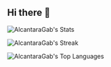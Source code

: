 ## Hi there 👋

<!--
**AlcantaraGab/AlcantaraGab** is a ✨ _special_ ✨ repository because its `README.md` (this file) appears on your GitHub profile.

Here are some ideas to get you started:

- 🔭 I’m currently working on ...
- 🌱 I’m currently learning ...
- 👯 I’m looking to collaborate on ...
- 🤔 I’m looking for help with ...
- 💬 Ask me about ...
- 📫 How to reach me: ...
- 😄 Pronouns: ...
- ⚡ Fun fact: ...
-->

![AlcantaraGab's Stats](https://github-readme-stats.vercel.app/api?username=AlcantaraGab&theme=vue-dark&show_icons=true&hide_border=true&count_private=true)

![AlcantaraGab's Streak](https://github-readme-streak-stats.herokuapp.com/?user=AlcantaraGab&theme=vue-dark&hide_border=true)

![AlcantaraGab's Top Languages](https://github-readme-stats.vercel.app/api/top-langs/?username=AlcantaraGab&theme=vue-dark&show_icons=true&hide_border=true&layout=compact)


